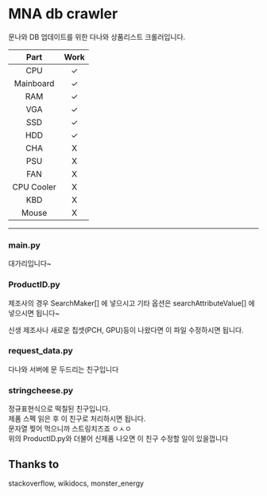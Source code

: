 # MNA db crawler
문나와 DB 업데이트를 위한 다나와 상품리스트 크롤러입니다.  


|    Part    | Work  |
|:----------:|:-----:|
|    CPU     |   ✓   |
| Mainboard  |   ✓   |
|    RAM     |   ✓   |
|    VGA     |   ✓   |
|    SSD     |   ✓   |
|    HDD     |   ✓   |
|    CHA     |   X   |
|    PSU     |   X   |
|    FAN     |   X   |
| CPU Cooler |   X   |
|    KBD     |   X   |
|   Mouse    |   X   |

***
### main.py
대가리입니다~  

### ProductID.py
제조사의 경우 SearchMaker[] 에 넣으시고
기타 옵션은 searchAttributeValue[] 에 넣으시면 됩니다~

신생 제조사나 새로운 칩셋(PCH, GPU)등이 나왔다면 이 파일 수정하시면 됩니다.

### request_data.py
다나와 서버에 문 두드리는 친구입니다

### stringcheese.py
정규표현식으로 떡칠된 친구입니다.  
제품 스펙 읽은 후 이 친구로 처리하시면 됩니다.  
문자열 찢어 먹으니까 스트링치즈죠 ㅇㅅㅇ  
위의 ProductID.py와 더불어 신제품 나오면 이 친구 수정할 일이 있을껍니다

## Thanks to
stackoverflow, wikidocs, monster_energy